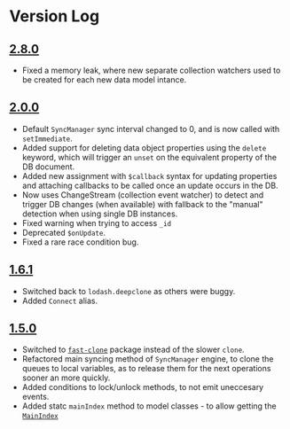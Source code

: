 # Version Log

## [2.8.0](https://github.com/yuval-a/derivejs/releases/tag/2.0.0)
* Fixed a memory leak, where new separate collection watchers used to be created for each new data model intance.

## [2.0.0](https://github.com/yuval-a/derivejs/releases/tag/2.0.0)
* Default `SyncManager` sync interval changed to 0, and is now called with `setImmediate`.
* Added support for deleting data object properties using the `delete` keyword, which will trigger an `unset` on the equivalent property of the DB document. 
* Added new assignment with `$callback` syntax for updating properties and attaching callbacks to be called once an update occurs in the DB.
* Now uses ChangeStream (collection event watcher) to detect and trigger DB changes (when available) with fallback to the "manual" detection when using single DB instances.
* Fixed warning when trying to access `_id`
* Deprecated `$onUpdate`.
* Fixed a rare race condition bug.

## [1.6.1](https://github.com/yuval-a/derivejs/releases/tag/1.6.1)
* Switched back to `lodash.deepclone` as others were buggy.
* Added `Connect` alias.

## [1.5.0](https://github.com/yuval-a/derivejs/releases/tag/1.5.0)
* Switched to [`fast-clone`](https://www.npmjs.com/package/fast-clone) package instead of the slower `clone`.
* Refactored main syncing method of `SyncManager` engine, to clone the queues to local variables, as to release them for the next operations sooner an more quickly.
* Added conditions to lock/unlock methods, to not emit uneccesary events.
* Added statc `mainIndex` method to model classes - to allow getting the [`MainIndex`](https://github.com/yuval-a/derivejs/blob/master/readme.md#mainindex)
